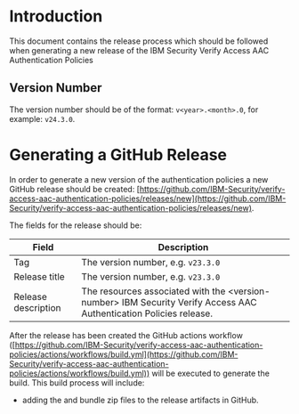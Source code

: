 # Introduction

This document contains the release process which should be followed when generating a new release of the IBM Security Verify Access AAC Authentication Policies

## Version Number

The version number should be of the format: `v<year>.<month>.0`, for example: `v24.3.0`.


# Generating a GitHub Release

In order to generate a new version of the authentication policies a new GitHub release should be created: [https://github.com/IBM-Security/verify-access-aac-authentication-policies/releases/new](https://github.com/IBM-Security/verify-access-aac-authentication-policies/releases/new). 

The fields for the release should be:

|Field|Description
|-----|----------- 
|Tag | The version number, e.g. `v23.3.0`
|Release title | The version number, e.g. `v23.3.0`
|Release description | The resources associated with the \<version\-number> IBM Security Verify Access AAC Authentication Policies release.

After the release has been created the GitHub actions workflow ([https://github.com/IBM-Security/verify-access-aac-authentication-policies/actions/workflows/build.yml](https://github.com/IBM-Security/verify-access-aac-authentication-policies/actions/workflows/build.yml)) will be executed to generate the build.  This build process will include:

* adding the and bundle zip files to the release artifacts in GitHub.
